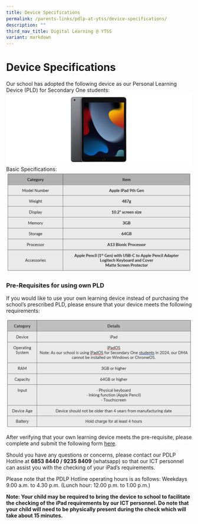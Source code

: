 ```yaml
---
title: Device Specifications
permalink: /parents-links/pdlp-at-ytss/device-specifications/
description: ""
third_nav_title: Digital Learning @ YTSS
variant: markdown
---
```

# **Device Specifications**

Our school has adopted the following device as our Personal Learning Device (PLD) for Secondary One students: 
![](/images/ipad_9th_gen__rev_2_.png)
Basic Specifications:
![](/images/ipad_TOS.png)

### Pre-Requisites for using own PLD

If you would like to use your own learning device instead of purchasing the school’s prescribed PLD, please ensure that your device meets the following requirements:

![](/images/PLD_pre_requisites_.png)

After verifying that your own learning device meets the pre-requisite, please complete and submit the following form [here](https://go.gov.sg/pdlp-owndevice). 

Should you have any questions or concerns, please contact our PDLP Hotline at **6853 8440 / 9235 8409** (whatsapp) so that our ICT personnel can assist you with the checking of your iPad’s requirements.

Please note that the PDLP Hotline operating hours is as follows: Weekdays 9.00 a.m. to 4.30 p.m. (Lunch hour: 12.00 p.m. to 1.00 p.m.)

**Note: Your child may be required to bring the device to school to facilitate the checking of the iPad requirements by our ICT personnel. Do note that your child will need to be physically present during the check which will take about 15 minutes.**